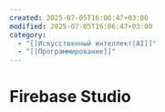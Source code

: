 ```yaml
---
created: 2025-07-05T16:06:47+03:00
modified: 2025-07-05T16:06:47+03:00
category:
  - "[[Искусственный интеллект|AI]]"
  - "[[Программирование]]"
---
```


# Firebase Studio
